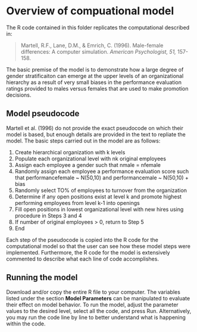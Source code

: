 # Overview of compuational model
The R code contained in this folder replicates the computational described in:

> Martell, R.F., Lane, D.M., & Emrich, C. (1996). Male-female differences: A computer simulation. *American Psychologist, 51,* 157-158.
 
The basic premise of the model is to demonstrate how a large degree of gender stratificaiton can emerge at the upper levels of an organizational hierarchy as a result of very small biases in the performance evaluation ratings provided to males versus females that are used to make promotion decisions.

## Model pseudocode
Martell et al. (1996) do not provide the exact pseudocode on which their model is based, but enough details are provided in the text to repliate the model. The basic steps carried out in the model are as follows:

1. Create hierarchical organization with k levels
2. Populate each organizational level with nk original employees
3. Assign each employee a gender such that nmale = nfemale 
4. Randomly assign each employee a performance evaluation score such that performancefemale ~ N(50,10) and performancemale ~ N(50,10) + bias
5. Randomly select TO% of employees to turnover from the organization
6. Determine if any open positions exist at level k and promote highest performing employees from level k-1 into openings
7. Fill open positions in lowest organizational level with new hires using procedure in Steps 3 and 4
8. If number of original employees > 0, return to Step 5
9. End

Each step of the pseudocode is copied into the R code for the computational model so that the user can see how these model steps were implemented. Furthermore, the R code for the model is extensively commented to describe what each line of code accomplishes.

## Running the model
Download and/or copy the entire R file to your computer. The variables listed under the section **Model Parameters** can be manipulated to evaluate their effect on model behavior. To run the model, adjust the parameter values to the desired level, select all the code, and press Run. Alternatively, you may run the code line by line to better understand what is happening within the code.

